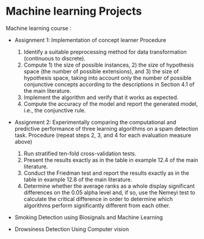 # Machine learning Projects
Machine learning course :
- Assignment 1: Implementation of concept learner 
    Procedure
    1) Identify a suitable preprocessing method for data transformation (continuous to discrete).  
    2) Compute 1) the size of possible instances, 2) the size of hypothesis space (the number of possible extensions), and 3) the size of hypothesis space, taking into           account only the number of possible conjunctive concepts according to the descriptions in Section 4.1 of the main literature.
    3) Implement the algorithm and verify that it works as expected.
    4) Compute the accuracy of the model and report the generated model, i.e., the conjunctive rule.
- Assignment 2:  Experimentally comparing the computational and predictive performance of three learning algorithms on a spam detection task.
Procedure (repeat steps 2, 3, and 4 for each evaluation measure above)
    1) Run stratified ten-fold cross-validation tests.
    2) Present the results exactly as in the table in example 12.4 of the main literature.
    3) Conduct the Friedman test and report the results exactly as in the table in example 12.8 of the main literature.
    4) Determine whether the average ranks as a whole display significant differences on the 0.05 alpha level and, if so, use the Nemeyi test to calculate the critical          difference in order to determine which algorithms perform significantly different from each other.

- Smoking Detection using Biosignals and Machine Learning
- Drowsiness Detection Using Computer vision
